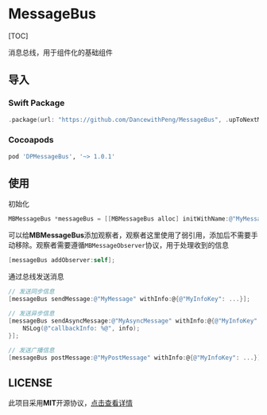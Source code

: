 # MessageBus

[TOC]

消息总线，用于组件化的基础组件



## 导入

### Swift Package

```swift
.package(url: "https://github.com/DancewithPeng/MessageBus", .upToNextMinor(from: "1.0.1"))
```



### Cocoapods

```ruby
pod 'DPMessageBus', '~> 1.0.1'
```



## 使用

初始化

```objective-c
MBMessageBus *messageBus = [[MBMessageBus alloc] initWithName:@"MyMessageBus"];
```

可以给**MBMessageBus**添加观察者，观察者这里使用了弱引用，添加后不需要手动移除。观察者需要遵循`MBMessageObserver`协议，用于处理收到的信息

```objective-c
[messageBus addObserver:self];
```

通过总线发送消息

```objective-c
// 发送同步信息
[messageBus sendMessage:@"MyMessage" withInfo:@{@"MyInfoKey": ...}];    

// 发送异步信息
[messageBus sendAsyncMessage:@"MyAsyncMessage" withInfo:@{@"MyInfoKey": ...} callback:^(NSDictionary<NSString *,id> * _Nonnull info) {
  	NSLog(@"callbackInfo: %@", info);
}];
    
// 发送广播信息
[messageBus postMessage:@"MyPostMessage" withInfo:@{@"MyInfoKey": ...}];
```



## LICENSE

此项目采用**MIT**开源协议，[点击查看详情](LICENSE)

